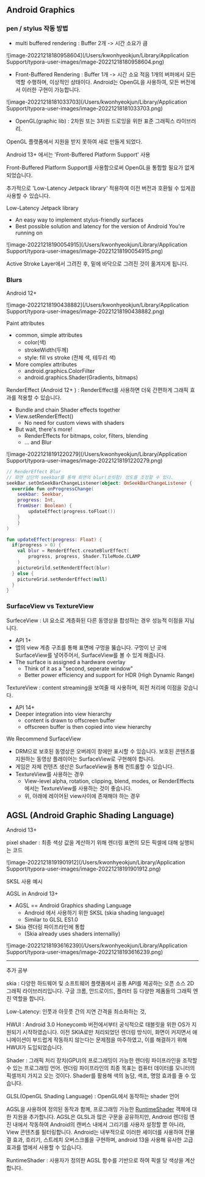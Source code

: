## Android Graphics

### pen / stylus 작동 방법 

- multi buffered rendering : Buffer 2개 -> 시간 소요가 큼

![image-20221218180958604](/Users/kwonhyeokjun/Library/Application Support/typora-user-images/image-20221218180958604.png)

- Front-Buffered Rendering : Buffer 1개 -> 시간 소요 적음
1개의 버퍼에서 모든 역할 수행하며, 이상적인 상태이다. Android는 OpenGL을 사용하여, 모든 버전에서 이러한 구현이 가능합니다.

![image-20221218181033703](/Users/kwonhyeokjun/Library/Application Support/typora-user-images/image-20221218181033703.png)

- OpenGL(graphic lib) : 2차원 또는 3차원 드로잉을 위한 표준 그래픽스 라이브러리.



OpenGL 플랫폼에서 지원을 받지 못하여 새로 만들게 되었다.

Android 13+ 에서는 'Front-Buffered Platform Support' 사용

Front-Buffered Platform Support를 사용함으로써 OpenGL을 통합할 필요가 없게 되었습니다.


추가적으로 'Low-Latency Jetpack library' 적용하여 이전 버전과 호환될 수 있게끔 사용할 수 있습니다. 

Low-Latency Jetpack library

- An easy way to implement stylus-friendly surfaces
- Best possible solution and latency for the version of Android You're running on

![image-20221218190054915](/Users/kwonhyeokjun/Library/Application Support/typora-user-images/image-20221218190054915.png)

Active Stroke Layer에서 그려진 후, 밑에 바닥으로 그려진 것이 옮겨지게 됩니다.



### Blurs

Android 12+

![image-20221218190438882](/Users/kwonhyeokjun/Library/Application Support/typora-user-images/image-20221218190438882.png)


Paint attributes

- common, simple attributes
    - color(색)
    - strokeWidth(두께)
    - style: fill vs stroke (전체 색, 테두리 색)
- More complex attributes
    - android.graphics.ColorFilter
    - android.graphics.Shader(Gradients, bitmaps)

RenderEffect (Android 12+ ) : RenderEffect를 사용하면 더욱 간편하게 그래픽 효과를 적용할 수 있습니다.

- Bundle and chain Shader effects together
- View.setRenderEffect()
    - No need for custom views with shaders
- But wait, there's more!
    - RenderEffects for bitmaps, color, filters, blending
    - ... and Blur

![image-20221218191220279](/Users/kwonhyeokjun/Library/Application Support/typora-user-images/image-20221218191220279.png)

```kotlin
// RenderEffect Blur
// 화면 상단의 seekbar를 통해 화면의 blur(흐릿함) 정도를 조정할 수 있다. 
seekBar.setOnSeekBarChangeListener(object: OnSeekBarChangeListener {
  override fun onProgressChange(
    seekbar: Seekbar, 
    progress: Int, 
    fromUser: Boolean) {
    	updateEffect(progress.toFloat())
  	}
	}
)

fun updateEffect(progress: Float) {
  if(progress > 0) {
    val blur = RenderEffect.createBlurEffect(
    	progress, progress, Shader.TileMode.CLAMP
    )
    pictureGrild.setRenderEffect(blur)
  } else {
    pictureGrid.setRenderEffect(null)
  }
}
```



### SurfaceView vs TextureView

SurfeceView : UI 요소로 계층화된 다른 동영상을 합성하는 경우 성능적 이점을 지닙니다.

- API 1+
- 앱의 view 계층 구조를 통해 표면에 구멍을 뚫습니다. 구멍이 난 곳에 SurfaceView를 넣어주어서, SurfaceView를 볼 수 있게 해줍니다. 
- The surface is assigned a hardware overlay
    - Think of it as a "second, seperate window"
    - Better power efficiency and support for HDR  (High Dynamic Range)

TextureView : content streaming을 보여줄 때 사용하며, 회전 처리에 이점을 갖습니다. 

- API 14+
- Deeper integration into view hierarchy
    - content is drawn to offscreen buffer
    - offscreen buffer is then copied into view hierarchy

We Recommend SurfaceView

- DRM으로 보호된 동영상은 오버레이 창에만 표시할 수 있습니다. 보호된 콘텐츠를 지원하는 동영상 플레이어는 SurfaceView로 구현해야 합니다.
- 게임은 자체 컨텐츠 생산은 SurfaceView을 통해 컨트롤할 수 있습니다.
- TextureView를 사용하는 경우 
    - View-level alpha, rotation, clipping, blend, modes, or RenderEffects에서는 TextureView를 사용하는 것이 좋습니다.
    - 위, 아래에 레이어된 view사이에 존재해야 하는 경우 



## AGSL (Android Graphic Shading Language)

Android 13+  

pixel shader : 최종 색상 값을 계산하기 위해 렌더링 표면의 모든 픽셀에 대해 실행되는 코드

![image-20221218191901912](/Users/kwonhyeokjun/Library/Application Support/typora-user-images/image-20221218191901912.png)

SKSL 사용 예시



AGSL in Android 13+

- AGSL == Android Graphics shading Language
    - Android 에서 사용하기 위한 SKSL (skia shading language)
    - Similar to GLSL ES1.0
- Skia 렌더링 파이프라인에 통합
    - (Skia already uses shaders internalliy)


![image-20221218193616239](/Users/kwonhyeokjun/Library/Application Support/typora-user-images/image-20221218193616239.png)



---

추가 공부

skia : 다양한 하드웨어 및 소프트웨어 플랫폼에서 공통 API를 제공하는 오픈 소스 2D 그래픽 라이브러리입니다. 구글 크롬, 안드로이드, 플러터 등 다양한 제품들의 그래픽 엔진 역할을 합니다.

Low-Latency: 인풋과 아웃풋 간의 지연 간격을 최소화하는 것,

HWUI : Android 3.0 Honeycomb 버전에서부터 공식적으로 태블릿을 위한 OS가 지원되기 시작하였습니다. 이전 SKIA로만 처리되었던 렌더링 방식이, 화면이 커지면서 애니메이션이 부드럽게 작동하지 않는다는 문제점을 마주하였고, 이를 해결하기 위해 HWUI가 도입되었습니다.

Shader : 그래픽 처리 장치(GPU)의 프로그래밍이 가능한 렌더링 파이프라인을 조작할 수 있는 프로그래밍 언어. 렌더링 파이프라인의 최종 목표는 컴퓨터 데이터를 모니터의 픽셀까지 가지고 오는 것이다. Shader를 활용해 색의 농담, 색조, 명암 효과를 줄 수 있습니다.

GLSL(OpenGL Shading Language) : OpenGL에서 동작하는 shader 언어

AGSL을 사용하여 정의된 동작과 함께, 프로그래밍 가능한 <u>RuntimeShader</u> 객체에 대한 지원을 추가합니다. AGSL은 GLSL과 많은 구문을 공유하지만, Android 렌더링 엔진 내에서 작동하여 Android의 캔버스 내에서 그리기를 사용자 설정할 뿐 아니라, View 콘텐츠를 필터링합니다. Android는 내부적으로 이러한 셰이더를 사용하여 잔물결 효과, 흐리기, 스트레치 오버스크롤을 구현하며, android 13을 사용해 유사한 고급 효과를 앱에서 사용할 수 있습니다.

RuntimeShader : 사용자가 정의한 AGSL 함수를 기반으로 하여 픽셀 당 색상을 계산합니다. 